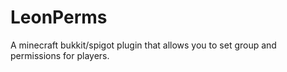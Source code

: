# LeonPerms
A minecraft bukkit/spigot plugin that allows you to set group and permissions for players.

